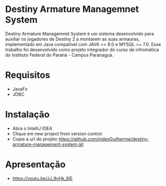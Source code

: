 # Destiny Armature Managemnet System

Destiny Armature Managemnet System é um sistema desenvolvido para auxiliar os jogadores de Destiny 2 a montarem as suas armauras, implementado em Java compatível com JAVA >= 8.0 e MYSQL >= 7.0. Esse trabalho foi desenvolvido como projeto integrador do curso de infromática do Instituto Federal do Paraná - Campus Paranaguá.

# Requisitos

- JavaFx
- JDBC 

# Instalação 

- Abra o IntelliJ IDEA
- Clique em new project from version control
- Copie a url do projeto https://github.com/indexGuilherme/destiny-armature-management-system.git

# Apresentação

-  https://youtu.be/JJ_9vHk_8lE
